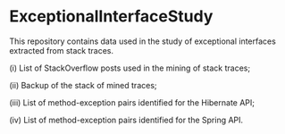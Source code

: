 # ExceptionalInterfaceStudy
This repository contains data used in the study of exceptional interfaces extracted from stack traces.

(i) List of StackOverflow posts used in the mining of stack traces;

(ii) Backup of the stack of mined traces;

(iii) List of method-exception pairs identified for the Hibernate API;

(iv) List of method-exception pairs identified for the Spring API.
